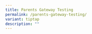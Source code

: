 ```yaml
---
title: Parents Gateway Testing
permalink: /parents-gateway-testing/
variant: tiptap
description: ""
---
```

